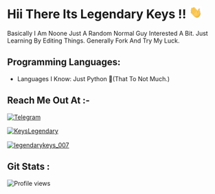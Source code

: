 # Hii There Its Legendary Keys !! <img src="https://raw.githubusercontent.com/ABSphreak/ABSphreak/master/gifs/Hi.gif" width="30px">

Basically I Am Noone 
Just A  Random Normal Guy 
Interested A Bit.
Just Learning By Editing Things.
Generally Fork And Try  My Luck.

## Programming Languages:

- Languages I Know: Just Python :snake:(That To Not Much.)
 

## Reach Me Out At :- 


[![Telegram](https://img.shields.io/badge/telegram-1b77FF.svg?style=for-the-badge&logo=telegram)](https://t.me/LegendaryKeys)


<a href="https://twitter.com/KeysLegendary" target="blank"><img align="center" src="https://cdn.jsdelivr.net/npm/simple-icons@3.0.1/icons/twitter.svg" alt="KeysLegendary" height="30" width="40" /></a>


<a href="https://instagram.com/legendarykeys_007" target="blank"><img align="center" src="https://cdn.jsdelivr.net/npm/simple-icons@3.0.1/icons/instagram.svg" alt="legendarykeys_007" height="30" width="40" /></a>
</p>


## Git Stats : 



![Profile views](https://gpvc.arturio.dev/Keys-007)
